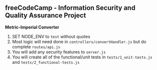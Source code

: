 **freeCodeCamp** - Information Security and Quality Assurance Project
------

**Metric-Imperial Converter**

1) SET NODE_ENV to `test` without quotes
2) Most logic will need done in `controllers/convertHandler.js` but do complete `routes/api.js`
3) You will add any security features to `server.js`
4) You will create all of the functional/unit tests in `tests/1_unit-tests.js` and `tests/2_functional-tests.js`